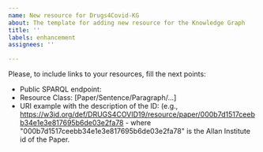 ```yaml
---
name: New resource for Drugs4Covid-KG
about: The template for adding new resource for the Knowledge Graph
title: ''
labels: enhancement
assignees: ''

---
```


Please, to include links to your resources, fill the next points:

- Public SPARQL endpoint:
- Resource Class: [Paper/Sentence/Paragraph/...]
- URI example with the description of the ID: (e.g., https://w3id.org/def/DRUGS4COVID19/resource/paper/000b7d1517ceebb34e1e3e817695b6de03e2fa78 - where "000b7d1517ceebb34e1e3e817695b6de03e2fa78" is the Allan Institute id of the Paper.
